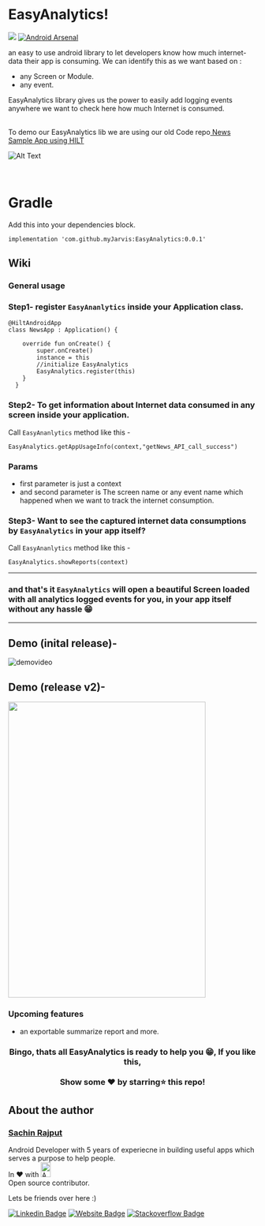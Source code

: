 # EasyAnalytics!
[![](https://jitpack.io/v/myJarvis/EasyAnalytics.svg)](https://jitpack.io/#myJarvis/EasyAnalytics)
[![Android Arsenal]( https://img.shields.io/badge/Android%20Arsenal-EasyAnalytics-green.svg?style=flat )]( https://android-arsenal.com/details/1/8245 )


an easy to use android library to let developers know how much internet-data their app is consuming. We can identify this as we want based on :
-  any Screen or Module.
-  any event.

EasyAnalytics library gives us the power to easily add logging events anywhere we want to check here how much Internet is consumed.

<br/>
To demo our EasyAnalytics lib we are using our old Code repo<a href="https://github.com/droid-lover/DaggerHiltApp"> News Sample App using HILT</a>

![Alt Text](https://github.com/myJarvis/EasyAnalytics/blob/master/images/analytics.gif)

<br/>

# Gradle
Add this into your dependencies block.

```
implementation 'com.github.myJarvis:EasyAnalytics:0.0.1'
```

## Wiki
### General usage

### Step1- register ```EasyAnanlytics``` inside your Application class.
```
@HiltAndroidApp
class NewsApp : Application() {

    override fun onCreate() {
        super.onCreate()
        instance = this
        //initialize EasyAnalytics
        EasyAnalytics.register(this)
    }
  }
```

### Step2- To get information about Internet data consumed in any screen inside your application.

Call ```EasyAnanlytics``` method like this -
```
EasyAnalytics.getAppUsageInfo(context,"getNews_API_call_success")
```

### Params
- first parameter is just a context
- and second parameter is The screen name or any event name which happened when we want to track the internet consumption.

### Step3- Want to see the captured internet data consumptions by ```EasyAnalytics``` in your app itself?

Call ```EasyAnanlytics``` method like this -
```
EasyAnalytics.showReports(context)
```
----------------------------------------------------------------------------------------------------------------------------------------------------------------
### and that's it ```EasyAnalytics``` will open a beautiful Screen loaded with all analytics logged events for you, in your app itself without any hassle 😁 
----------------------------------------------------------------------------------------------------------------------------------------------------------------


## Demo (inital release)-
![demovideo](https://github.com/myJarvis/EasyAnalytics/blob/master/images/demo.gif)
## Demo (release v2)-
<img src="https://github.com/myJarvis/EasyAnalytics/blob/master/images/v2release.gif" width="400" height="600" />

### Upcoming features
 - an exportable summarize report and more.
 
 
<div align="center">

### Bingo, thats all EasyAnalytics is ready to help you 😁, If you like this,</br></br>Show some ❤️ by starring⭐ this repo!

</div>

## About the author
### <a href="https://iamsachinrajput.medium.com/"> Sachin Rajput</a>
  Android Developer with 5 years of experiecne in building useful apps which serves a purpose to help people. <br/>
  In :heart: with <img src="https://github.com/myJarvis/EasyAnalytics/blob/master/images/android.png" alt="Android" width=20  height=30> </br> Open source contributor.
  
  Lets be friends over here :) 
  
[![Linkedin Badge](https://img.shields.io/badge/-LinkedIn-0e76a8?style=flat-square&logo=Linkedin&logoColor=white)](https://www.linkedin.com/in/sachin-rajput-998b48105/)
[![Website Badge](https://img.shields.io/badge/Medium-3b5998?style=flat-square&logo=google-chrome&logoColor=white)](https://droid-lover.medium.com/)
[![Stackoverflow Badge](https://img.shields.io/badge/-Stackoverflow-FFA500?style=flat-square&logo=Stackoverflow&logoColor=orange)](https://stackoverflow.com/users/7193506/sachin)
